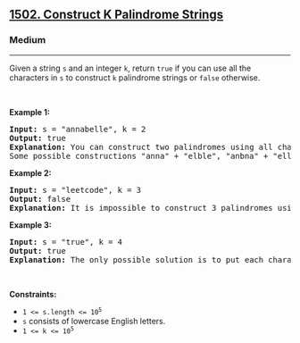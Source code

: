 <h2><a href="https://leetcode.com/problems/construct-k-palindrome-strings">1502. Construct K Palindrome Strings</a></h2><h3>Medium</h3><hr><p>Given a string <code>s</code> and an integer <code>k</code>, return <code>true</code> if you can use all the characters in <code>s</code> to construct <code>k</code> <span data-keyword="palindrome-string">palindrome strings</span> or <code>false</code> otherwise.</p>

<p>&nbsp;</p>
<p><strong class="example">Example 1:</strong></p>

<pre>
<strong>Input:</strong> s = &quot;annabelle&quot;, k = 2
<strong>Output:</strong> true
<strong>Explanation:</strong> You can construct two palindromes using all characters in s.
Some possible constructions &quot;anna&quot; + &quot;elble&quot;, &quot;anbna&quot; + &quot;elle&quot;, &quot;anellena&quot; + &quot;b&quot;
</pre>

<p><strong class="example">Example 2:</strong></p>

<pre>
<strong>Input:</strong> s = &quot;leetcode&quot;, k = 3
<strong>Output:</strong> false
<strong>Explanation:</strong> It is impossible to construct 3 palindromes using all the characters of s.
</pre>

<p><strong class="example">Example 3:</strong></p>

<pre>
<strong>Input:</strong> s = &quot;true&quot;, k = 4
<strong>Output:</strong> true
<strong>Explanation:</strong> The only possible solution is to put each character in a separate string.
</pre>

<p>&nbsp;</p>
<p><strong>Constraints:</strong></p>

<ul>
	<li><code>1 &lt;= s.length &lt;= 10<sup>5</sup></code></li>
	<li><code>s</code> consists of lowercase English letters.</li>
	<li><code>1 &lt;= k &lt;= 10<sup>5</sup></code></li>
</ul>
